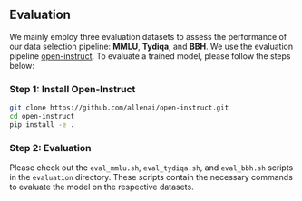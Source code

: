 ## Evaluation

We mainly employ three evaluation datasets to assess the performance of our data selection pipeline: **MMLU**, **Tydiqa**, and **BBH**. We use the evaluation pipeline [open-instruct](https://github.com/allenai/open-instruct/tree/main/eval). To evaluate a trained model, please follow the steps below:

### Step 1: Install Open-Instruct
```bash
git clone https://github.com/allenai/open-instruct.git
cd open-instruct
pip install -e .
```

### Step 2: Evaluation
Please check out the `eval_mmlu.sh`, `eval_tydiqa.sh`, and `eval_bbh.sh` scripts in the `evaluation` directory. These scripts contain the necessary commands to evaluate the model on the respective datasets. 

